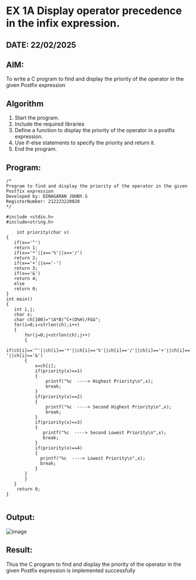 # EX 1A Display operator precedence in the infix expression.
## DATE: 22/02/2025
## AIM:
To write a C program to find and display the priority of the operator in the given Postfix expression

## Algorithm
1. Start the program.
2. Include the required libraries
3. Define a function to display the priority of the operator in a postfix expression.
4. Use if-else statements to specify the priority and return it.
5. End the program.

## Program:
```
/*
Program to find and display the priority of the operator in the given Postfix expression
Developed by: DINAGARAN JOHNY.S
RegisterNumber: 212223220020
*/

#include <stdio.h>
#include<string.h>

    int priority(char x)
{
   if(x=='^')
   return 1;
   if(x=='*'||x=='%'||x=='/')
   return 2;
   if(x=='+'||x=='-')
   return 3;
   if(x=='&')
   return 4;
   else
   return 0;
}
int main()
{
   int i,j;
   char x;
   char ch[100]="(A*B)^C+(D%H)/F&G";
   for(i=0;i<strlen(ch);i++)
   {
       for(j=0;j<strlen(ch);j++)
       {
           if(ch[i]=='^'||ch[i]=='*'||ch[i]=='%'||ch[i]=='/'||ch[i]=='+'||ch[i]=='-'||ch[i]=='&')
       {
           x=ch[i];
           if(priority(x)==1)
           {
               printf("%c  ----> Highest Priority\n",x);
               break;
           }
           if(priority(x)==2)
           {
               printf("%c  ----> Second Highest Priority\n",x);
               break;
           }
           if(priority(x)==3)
           {
              printf("%c  ----> Second Lowest Priority\n",x);
              break;
           }
           if(priority(x)==4)
           {
             printf("%c  ----> Lowest Priority\n",x);
             break;
           }
       } 
       }
   }
    return 0;
}
   
```

## Output:

![image](https://github.com/user-attachments/assets/6d62c0c6-3d56-4c62-831f-6954ddc5c4e7)



## Result:
Thus the C program to find and display the priority of the operator in the given Postfix expression is implemented successfully
